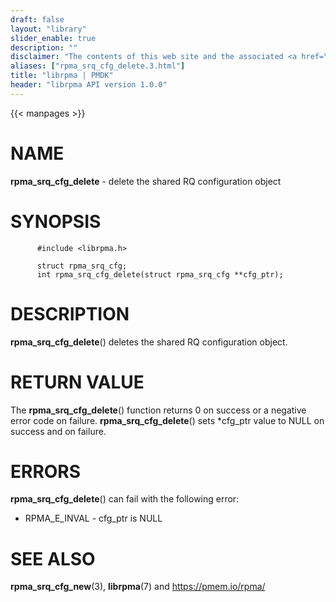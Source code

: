 ```yaml
---
draft: false
layout: "library"
slider_enable: true
description: ""
disclaimer: "The contents of this web site and the associated <a href=\"https://github.com/pmem\">GitHub repositories</a> are BSD-licensed open source."
aliases: ["rpma_srq_cfg_delete.3.html"]
title: "librpma | PMDK"
header: "librpma API version 1.0.0"
---
```

{{< manpages >}}

[comment]: <> (SPDX-License-Identifier: BSD-3-Clause)
[comment]: <> (Copyright 2020-2022, Intel Corporation)

NAME
====

**rpma\_srq\_cfg\_delete** - delete the shared RQ configuration object

SYNOPSIS
========

          #include <librpma.h>

          struct rpma_srq_cfg;
          int rpma_srq_cfg_delete(struct rpma_srq_cfg **cfg_ptr);

DESCRIPTION
===========

**rpma\_srq\_cfg\_delete**() deletes the shared RQ configuration object.

RETURN VALUE
============

The **rpma\_srq\_cfg\_delete**() function returns 0 on success or a
negative error code on failure. **rpma\_srq\_cfg\_delete**() sets
\*cfg\_ptr value to NULL on success and on failure.

ERRORS
======

**rpma\_srq\_cfg\_delete**() can fail with the following error:

-   RPMA\_E\_INVAL - cfg\_ptr is NULL

SEE ALSO
========

**rpma\_srq\_cfg\_new**(3), **librpma**(7) and https://pmem.io/rpma/

